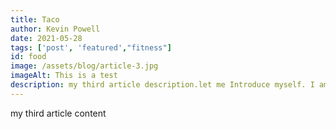 ```yaml
---
title: Taco
author: Kevin Powell
date: 2021-05-28
tags: ['post', 'featured',"fitness"]
id: food 
image: /assets/blog/article-3.jpg
imageAlt: This is a test
description: my third article description.let me Introduce myself. I am a blogger . Live in LA
---
```


my third article content



